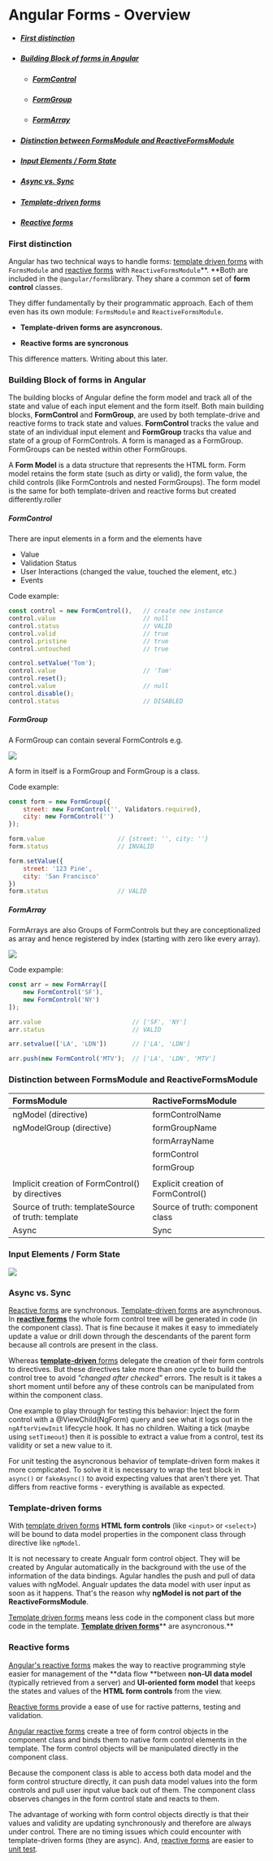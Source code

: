 # Angular Forms - Overview

* ##### [First distinction](#first-distinction)
* ##### [Building Block of forms in Angular](#building-block-of-forms-in-angular)

  * ##### [FormControl](#formcontrol)
  * ##### [FormGroup](#formgroup)
  * ##### [FormArray](#formarray)
* ##### [Distinction between FormsModule and ReactiveFormsModule](#distinction-between-formsmodule-and-reactiveformsmodule)
* ##### [Input Elements / Form State](#input-elements-state)
* ##### [Async vs. Sync](#async-vs-sync)
* ##### [Template-driven forms](#template-driven-forms)
* ##### [Reactive forms](#reactive-forms)

### First distinction

Angular has two technical ways to handle forms: [template driven forms](/angular-forms/angular-template-driven-forms.md) with `FormsModule` and [reactive forms](/angular-forms/angular-reactive-forms.md) with `ReactiveFormsModule`**. **Both are included in the `@angular/forms`library. They share a common set of **form control** classes.

They differ fundamentally by their programmatic approach. Each of them even has its own module: `FormsModule` and `ReactiveFormsModule`.

* **Template-driven forms are asyncronous.**

* **Reactive forms are syncronous**

This difference matters. Writing about this later.

### Building Block of forms in Angular

The building blocks of Angular define the form model and track all of the state and value of each input element and the form itself. Both main building blocks, **FormControl** and **FormGroup**, are used by both template-drive and reactive forms to track state and values. **FormControl** tracks the value and state of an individual input element and **FormGroup** tracks tha value and state of a group of FormControls. A form is managed as a FormGroup. FormGroups can be nested within other FormGroups.

A **Form Model** is a data structure that represents the HTML form. Form model retains the form state \(such as dirty or valid\), the form value, the child controls \(like FormControls and nested FormGroups\). The form model is the same for both template-driven and reactive forms but created differently.roller

##### FormControl

There are input elements in a form and the elements have

* Value
* Validation Status
* User Interactions \(changed the value, touched the element, etc.\)
* Events

Code example:

```js
const control = new FormControl(),   // create new instance
control.value                        // null
control.status                       // VALID
control.valid                        // true
control.pristine                     // true
control.untouched                    // true

control.setValue('Tom');
control.value                        // 'Tom'
control.reset(); 
control.value                        // null                    
control.disable();
control.status                       // DISABLED
```

##### FormGroup

A FormGroup can contain several FormControls e.g.

![](/assets/formgoup_wit_formcontrols.png)

A form in itself is a FormGroup and FormGroup is a class.

Code example:

```js
const form = new FormGroup({
    street: new FormControl('', Validators.required),
    city: new FormControl('')
});

form.value                    // {street: '', city: ''}
form.status                   // INVALID

form.setValue({
    street: '123 Pine',
    city: 'San Francisco'
})
form.status                   // VALID
```

##### FormArray

FormArrays are also Groups of FormControls but they are conceptionalized as array and hence registered by index \(starting with zero like every array\).

![](/assets/formarray_with_formcontrols.png)

Code expample:

```js
const arr = new FormArray([
    new FormControl('SF'),
    new FormControl('NY')
]);

arr.value                         // ['SF', 'NY']
arr.status                        // VALID

arr.setvalue(['LA', 'LDN'])       // ['LA', 'LDN']

arr.push(new FormControl('MTV');  // ['LA', 'LDN', 'MTV']
```

### Distinction between FormsModule and ReactiveFormsModule

| FormsModule | RactiveFormsModule |
| :--- | :--- |
| ngModel \(directive\) | formControlName |
| ngModelGroup \(directive\) | formGroupName |
|  | formArrayName |
|  | formControl |
|  | formGroup |
|  |  |
| Implicit creation of FormControl\(\) by directives | Explicit creation of FormControl\(\) |
| Source of truth: templateSource of truth: template | Source of truth: component class |
| Async | Sync |

### Input Elements / Form State

![](/assets/untitled_page.png)

### Async vs. Sync

[Reactive forms](/angular-forms/angular-reactive-forms.md) are synchronous. [Template-driven forms](/angular-forms/angular-template-driven-forms.md) are asynchronous.  
In [**reactive forms**](/angular-forms/angular-reactive-forms.md) the whole form control tree will be generated in code \(in the component class\). That is fine because it makes it easy to immediately update a value or drill down through the descendants of the parent form because all controls are present in the class.

Whereas [**template-driven** forms](/angular-forms/angular-template-driven-forms.md) delegate the creation of their form controls to directives. But these directives take more than one cycle to build the control tree to avoid _"changed after checked"_ errors. The result is it takes a short moment until before any of these controls can be manipulated from within the component class.

One example to play through for testing this behavior: Inject the form control with a @ViewChild\(NgForm\) query and see what it logs out in the `ngAfterViewInit` lifecycle hook. It has no children. Waiting a tick \(maybe using `setTimeout`\) then it is possible to extract a value from a control, test its validity or set a new value to it.

For unit testing the asyncronous behavior of template-driven form makes it more complicated. To solve it it is necessary to wrap the test block in `async()` or `fakeAsync()` to avoid expecting values that aren't there yet. That differs from reactive forms - everything is available as expected.

### Template-driven forms

With [template driven forms](#template-driven-forms) **HTML form controls** \(like `<input>` or `<select>`\) will be bound to data model properties in the component class through directive like `ngModel`.

It is not necessary to create Angualr form control object. They will be created by Angular automatically in the background with the use of the information of the data bindings. Agular handles the push and pull of data values with ngModel. Angualr updates the data model with user input as soon as it happens. That's the reason why **ngModel is not part of the ReactiveFormsModule**.

[Template driven forms](/angular-forms/angular-template-driven-forms.md) means less code in the component class but more code in the template. [**Template driven forms**](/angular-forms/angular-template-driven-forms.md)** are asyncronous.**

### Reactive forms

[Angular's reactive forms](/angular-forms/angular-reactive-forms.md) makes the way to reactive programming style easier for management of the **data flow **between **non-UI data model** \(typically retrieved from a server\) and **UI-oriented form model** that keeps the states and values of the **HTML form controls** from the view.

[Reactive forms ](/angular-forms/angular-reactive-forms.md)provide a ease of use for ractive patterns, testing and validation.

[Angular reactive forms](/angular-forms/angular-reactive-forms.md) create a tree of form control objects in the component class and binds them to native form control elements in the template. The form control objects will be manipulated directly in the component class.

Because the component class is able to access both data model and the form control structure directly, it can push data model values into the form controls and pull user input value back out of them. The component class observes changes in the form control state and reacts to them.

The advantage of working with form control objects directly is that their values and validity are updating synchronously and therefore are always under control. There are no timing issues which could encounter with template-driven forms \(they are async\). And, [reactive forms](/angular-forms/angular-reactive-forms.md) are easier to [unit test](/angular-testing/tdd-test-setup.md).

